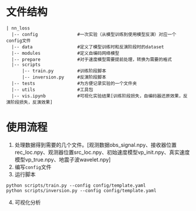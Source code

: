 # 文件结构
```shell
| nn_loss          
  |-- config               #一次实验（从模型训练到使用模型反演）对应一个config文件
  |-- data                 #定义了模型训练时和反演阶段时的dataset
  |-- modules              #定义自编码网络模型
  |-- prepare              #对于速度模型需要提前处理，转换为需要的格式
  |-- scripts
      |-- train.py         #训练阶段脚本
      |-- inversion.py     #反演阶段脚本
  |-- tests                #为方便记录实验的一个文件夹
  |-- utils                #工具包
  |-- vis.ipynb            #可视化实验结果[训练阶段损失，自编码器还原效果，反演阶段损失，反演效果]
```

# 使用流程
1. 处理数据得到需要的几个文件。[观测数据obs_signal.npy、接收器位置rec_loc.npy、观测器位置src_loc.npy、初始速度模型vp_init.npy、真实速度模型vp_true.npy、地震子波wavelet.npy]
2. 编写`config`文件
3. 运行脚本
```shell
python scripts/train.py --config config/template.yaml 
python scripts/inversion.py --config config/template.yaml 
```
4. 可视化分析
